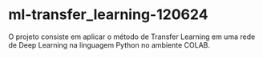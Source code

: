 # ml-transfer_learning-120624
O projeto consiste em aplicar o método de Transfer Learning em uma rede de Deep Learning na linguagem Python no ambiente COLAB.
